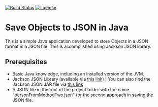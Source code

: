 [![Build Status](https://travis-ci.org/codecentric/springboot-sample-app.svg?branch=master)](https://travis-ci.org/codecentric/springboot-sample-app)
[![License](https://img.shields.io/:license-gnu-blue.svg)](#)

# Save Objects to JSON in Java

This is a simple Java application developed to store Objects in a JSON format in a JSON file. This is accomplished using Jackson JSON library.
 
## Prerequisites

* Basic Java knowledge, including an installed version of the JVM.
* Jackson JSON Library (available via [this link](http://tutorials.jenkov.com/java-json/jackson-installation.html)) | You can also find the Jackson JSON JAR file via [this link](https://jar-download.com/artifacts/com.fasterxml.jackson.core)
* A JSON file in the root of the project folder with the name "personFromMethodTwo.json" for the second approach in saving the JSON file.
